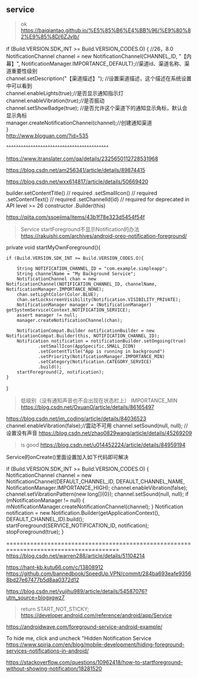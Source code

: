 ## service

>ok
https://baiqiantao.github.io/%E5%85%B6%E4%BB%96/%E9%80%82%E9%85%8D/6ZJvIb/


if (Build.VERSION.SDK_INT >= Build.VERSION_CODES.O) { //26，8.0  
    NotificationChannel channel = new NotificationChannel(CHANNEL_ID, "【内幕】", NotificationManager.IMPORTANCE_DEFAULT);//渠道id、渠道名称、渠道重要性级别  
    channel.setDescription("【渠道描述】"); //设置渠道描述，这个描述在系统设置中可以看到  
    channel.enableLights(true);//是否显示通知指示灯  
    channel.enableVibration(true);//是否振动  
    channel.setShowBadge(true); //是否允许这个渠道下的通知显示角标，默认会显示角标  
    manager.createNotificationChannel(channel);//创建通知渠道  
}  
http://www.bloguan.com/?id=535

^^^^^^^^^^^^^^^^^^^^^^^^^^^^^^^^^^^^^^^^^^

https://www.itranslater.com/qa/details/2325650112728531968

https://blog.csdn.net/am256341/article/details/89874415
>
https://blog.csdn.net/wxx614817/article/details/50669420

builder.setContentTitle() // required
.setSmallIcon() // required
.setContentText() // required
.setChannelId(id) // required for deprecated in API level >= 26 constructor .Builder(this)



https://qiita.com/ssoejima/items/43b1f78e323d5454f54f

>Service startForeground不显示Notification的办法
https://rakuishi.com/archives/android-oreo-notification-foreground/

private void startMyOwnForeground(){

    if (Build.VERSION.SDK_INT >= Build.VERSION_CODES.O){

        String NOTIFICATION_CHANNEL_ID = "com.example.simpleapp";
        String channelName = "My Background Service";
        NotificationChannel chan = new NotificationChannel(NOTIFICATION_CHANNEL_ID, channelName, NotificationManager.IMPORTANCE_NONE);
        chan.setLightColor(Color.BLUE);
        chan.setLockscreenVisibility(Notification.VISIBILITY_PRIVATE);
        NotificationManager manager = (NotificationManager) getSystemService(Context.NOTIFICATION_SERVICE);
        assert manager != null;
        manager.createNotificationChannel(chan);

        NotificationCompat.Builder notificationBuilder = new NotificationCompat.Builder(this, NOTIFICATION_CHANNEL_ID);
        Notification notification = notificationBuilder.setOngoing(true)
                .setSmallIcon(AppSpecific.SMALL_ICON)
                .setContentTitle("App is running in background")
                .setPriority(NotificationManager.IMPORTANCE_MIN)
                .setCategory(Notification.CATEGORY_SERVICE)
                .build();
        startForeground(2, notification);
    }
}


>低级别（没有通知声音也不会出现在状态栏上）	IMPORTANCE_MIN
https://blog.csdn.net/OxuanO/article/details/86165497

https://blog.csdn.net/im_coding/article/details/84036523
channel.enableVibration(false);//震动不可用
channel.setSound(null, null); //设置没有声音
https://blog.csdn.net/zhao0829wang/article/details/45269209

>is good
https://blog.csdn.net/u014452224/article/details/84959194

Service的onCreate()里面设置加入如下代码即可解决

if (Build.VERSION.SDK_INT >= Build.VERSION_CODES.O) {
NotificationChannel channel = new NotificationChannel(DEFAULT_CHANNEL_ID, DEFAULT_CHANNEL_NAME, NotificationManager.IMPORTANCE_HIGH);
channel.enableVibration(false);
channel.setVibrationPattern(new long[]{0});
channel.setSound(null, null);
if (mNotificationManager != null) {
mNotificationManager.createNotificationChannel(channel);
}
Notification notification = new Notification.Builder(getApplicationContext(), DEFAULT_CHANNEL_ID).build();
startForeground(SERVICE_NOTIFICATION_ID, notification);
stopForeground(true);
}

=======================================================================================
https://blog.csdn.net/warren288/article/details/51104214

https://hant-kb.kutu66.com/c/13808912
https://github.com/bannedbook/SpeedUp.VPN/commit/284ba693eafe93568bd27e67477b5d8aa0372d12

https://blog.csdn.net/yujihu989/article/details/54587076?utm_source=blogxgwz7


> return START_NOT_STICKY;
https://developer.android.com/reference/android/app/Service

https://androidwave.com/foreground-service-android-example/

To hide me, click and uncheck \"Hidden Notification Service\
https://www.spiria.com/en/blog/mobile-development/hiding-foreground-services-notifications-in-android/

https://stackoverflow.com/questions/10962418/how-to-startforeground-without-showing-notification/18281520
